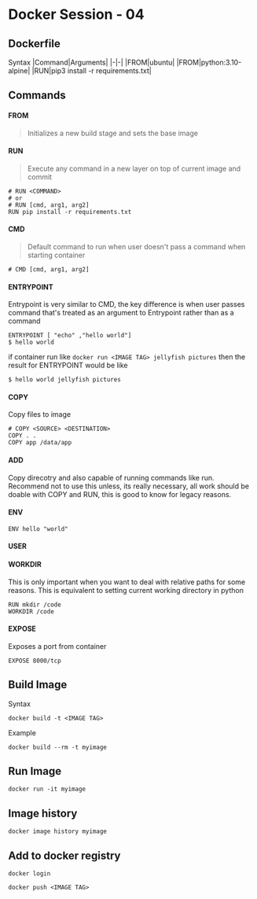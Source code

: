 # Docker Session - 04 #
## Dockerfile ##
Syntax
|Command|Arguments|
|-|-|
|FROM|ubuntu|
|FROM|python:3.10-alpine|
|RUN|pip3 install -r requirements.txt|

## Commands ##
#### FROM ####
> Initializes a new build stage and sets the base image
#### RUN ####
> Execute any command in a new layer on top of current image and commit
```docker
# RUN <COMMAND>
# or
# RUN [cmd, arg1, arg2]
RUN pip install -r requirements.txt
```
#### CMD ####
> Default command to run when user doesn't pass a command when starting container
```docker
# CMD [cmd, arg1, arg2]
```
#### ENTRYPOINT ####
Entrypoint is very similar to CMD, the key difference is when user passes command that's treated as an argument to Entrypoint rather than as a command
```docker
ENTRYPOINT [ "echo" ,"hello world"]
$ hello world
```
if container run like `docker run <IMAGE TAG> jellyfish pictures`
then the result for ENTRYPOINT would be like
```docker
$ hello world jellyfish pictures
```
#### COPY ####
Copy files to image
```docker
# COPY <SOURCE> <DESTINATION>
COPY . .
COPY app /data/app
```
#### ADD ####
Copy direcotry and also capable of running commands like run.
Recommend not to use this unless, its really necessary, all work should be doable with COPY and RUN, this is good to know for legacy reasons.
#### ENV ####
```docker
ENV hello "world"
```
#### USER ####
#### WORKDIR ####
This is only important when you want to deal with relative paths for some reasons. This is equivalent to setting current working directory in python
```docker
RUN mkdir /code
WORKDIR /code
```
#### EXPOSE ####
Exposes a port from container
```docker
EXPOSE 8000/tcp
```

## Build Image ##
Syntax
```
docker build -t <IMAGE TAG>
```
Example
```
docker build --rm -t myimage
```
## Run Image ##
```
docker run -it myimage
```
## Image history ##
```
docker image history myimage
```
## Add to docker registry ##
```
docker login
```
```
docker push <IMAGE TAG>
```